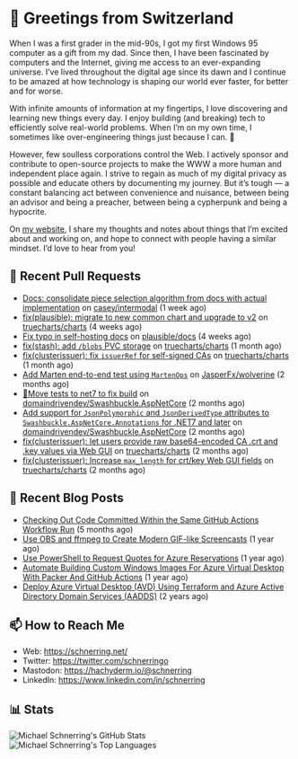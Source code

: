 # 👋 Greetings from Switzerland

When I was a first grader in the mid-90s, I got my first Windows 95 computer as a gift from my dad. Since then, I have been fascinated by computers and the Internet, giving me access to an ever-expanding universe. I’ve lived throughout the digital age since its dawn and I continue to be amazed at how technology is shaping our world ever faster, for better and for worse.

With infinite amounts of information at my fingertips, I love discovering and learning new things every day. I enjoy building (and breaking) tech to efficiently solve real-world problems. When I’m on my own time, I sometimes like over-engineering things just because I can. 🚀

However, few soulless corporations control the Web. I actively sponsor and contribute to open-source projects to make the WWW a more human and independent place again. I strive to regain as much of my digital privacy as possible and educate others by documenting my journey. But it’s tough — a constant balancing act between convenience and nuisance, between being an advisor and being a preacher, between being a cypherpunk and being a hypocrite.

On [my website](https://schnerring.net), I share my thoughts and notes about things that I’m excited about and working on, and hope to connect with people having a similar mindset. I’d love to hear from you!

## 🔨 Recent Pull Requests


- [Docs: consolidate piece selection algorithm from docs with actual implementation](https://github.com/casey/intermodal/pull/524) on [casey/intermodal](https://github.com/casey/intermodal) (1 week ago)
- [fix(plausible): migrate to new common chart and upgrade to v2](https://github.com/truecharts/charts/pull/11186) on [truecharts/charts](https://github.com/truecharts/charts) (4 weeks ago)
- [Fix typo in self-hosting docs](https://github.com/plausible/docs/pull/419) on [plausible/docs](https://github.com/plausible/docs) (4 weeks ago)
- [fix(stash): add `/blobs` PVC storage](https://github.com/truecharts/charts/pull/10852) on [truecharts/charts](https://github.com/truecharts/charts) (1 month ago)
- [fix(clusterissuer): fix `issuerRef` for self-signed CAs](https://github.com/truecharts/charts/pull/10847) on [truecharts/charts](https://github.com/truecharts/charts) (1 month ago)
- [Add Marten end-to-end test using `MartenOps`](https://github.com/JasperFx/wolverine/pull/427) on [JasperFx/wolverine](https://github.com/JasperFx/wolverine) (2 months ago)
- [💚Move tests to net7 to fix build](https://github.com/domaindrivendev/Swashbuckle.AspNetCore/pull/2672) on [domaindrivendev/Swashbuckle.AspNetCore](https://github.com/domaindrivendev/Swashbuckle.AspNetCore) (2 months ago)
- [Add support for `JsonPolymorphic` and `JsonDerivedType` attributes to `Swashbuckle.AspNetCore.Annotations` for .NET7 and later](https://github.com/domaindrivendev/Swashbuckle.AspNetCore/pull/2671) on [domaindrivendev/Swashbuckle.AspNetCore](https://github.com/domaindrivendev/Swashbuckle.AspNetCore) (2 months ago)
- [fix(clusterissuer): let users provide raw base64-encoded CA .crt and .key values via Web GUI](https://github.com/truecharts/charts/pull/9594) on [truecharts/charts](https://github.com/truecharts/charts) (2 months ago)
- [fix(clusterissuer): Increase `max_length` for crt/key Web GUI fields](https://github.com/truecharts/charts/pull/9447) on [truecharts/charts](https://github.com/truecharts/charts) (2 months ago)

## 📝 Recent Blog Posts


- [Checking Out Code Committed Within the Same GitHub Actions Workflow Run](https://schnerring.net/blog/checking-out-code-committed-within-the-same-github-actions-workflow-run/) (5 months ago)
- [Use OBS and ffmpeg to Create Modern GIF-like Screencasts](https://schnerring.net/blog/use-obs-and-ffmpeg-to-create-gif-like-screencasts/) (1 year ago)
- [Use PowerShell to Request Quotes for Azure Reservations](https://schnerring.net/blog/use-powershell-to-request-quotes-for-azure-reservations/) (1 year ago)
- [Automate Building Custom Windows Images For Azure Virtual Desktop With Packer And GitHub Actions](https://schnerring.net/blog/automate-building-custom-windows-images-for-azure-virtual-desktop-with-packer-and-github-actions/) (1 year ago)
- [Deploy Azure Virtual Desktop (AVD) Using Terraform and Azure Active Directory Domain Services (AADDS)](https://schnerring.net/blog/deploy-azure-virtual-desktop-avd-using-terraform-and-azure-active-directory-domain-services-aadds/) (2 years ago)

## 📫 How to Reach Me

- Web: <https://schnerring.net/>
- Twitter: <https://twitter.com/schnerringo>
- Mastodon: <https://hachyderm.io/@schnerring>
- LinkedIn: <https://www.linkedin.com/in/schnerring>

## 📊 Stats

![Michael Schnerring's GitHub Stats](https://github-readme-stats.vercel.app/api?username=schnerring&theme=transparent) ![Michael Schnerring's Top Languages](https://github-readme-stats.vercel.app/api/top-langs/?username=schnerring&layout=compact&theme=transparent)